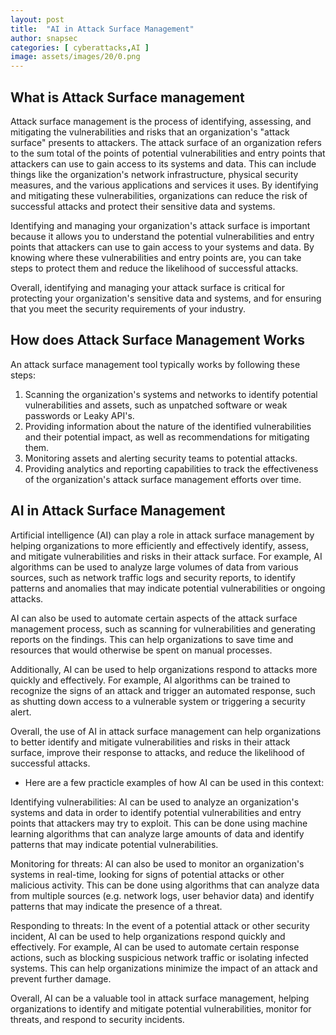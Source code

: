 ```yaml
---
layout: post
title:  "AI in Attack Surface Management"
author: snapsec
categories: [ cyberattacks,AI ]
image: assets/images/20/0.png
---
```



## What is Attack Surface management

Attack surface management is the process of identifying, assessing, and mitigating the vulnerabilities and risks that an organization's "attack surface" presents to attackers. The attack surface of an organization refers to the sum total of the points of potential vulnerabilities and entry points that attackers can use to gain access to its systems and data. This can include things like the organization's network infrastructure, physical security measures, and the various applications and services it uses. By identifying and mitigating these vulnerabilities, organizations can reduce the risk of successful attacks and protect their sensitive data and systems.

Identifying and managing your organization's attack surface is important because it allows you to understand the potential vulnerabilities and entry points that attackers can use to gain access to your systems and data. By knowing where these vulnerabilities and entry points are, you can take steps to protect them and reduce the likelihood of successful attacks.

Overall, identifying and managing your attack surface is critical for protecting your organization's sensitive data and systems, and for ensuring that you meet the security requirements of your industry.

  
  
## How does Attack Surface Management Works

An attack surface management tool typically works by following these steps:

1. Scanning the organization's systems and networks to identify potential vulnerabilities and assets, such as unpatched software or weak passwords or Leaky API's.
2. Providing information about the nature of the identified vulnerabilities and their potential impact, as well as recommendations for mitigating them.
3. Monitoring assets and alerting security teams to potential attacks.
4. Providing analytics and reporting capabilities to track the effectiveness of the organization's attack surface management efforts over time.


## AI in Attack Surface Management


Artificial intelligence (AI) can play a role in attack surface management by helping organizations to more efficiently and effectively identify, assess, and mitigate vulnerabilities and risks in their attack surface. For example, AI algorithms can be used to analyze large volumes of data from various sources, such as network traffic logs and security reports, to identify patterns and anomalies that may indicate potential vulnerabilities or ongoing attacks.

AI can also be used to automate certain aspects of the attack surface management process, such as scanning for vulnerabilities and generating reports on the findings. This can help organizations to save time and resources that would otherwise be spent on manual processes.

Additionally, AI can be used to help organizations respond to attacks more quickly and effectively. For example, AI algorithms can be trained to recognize the signs of an attack and trigger an automated response, such as shutting down access to a vulnerable system or triggering a security alert.

Overall, the use of AI in attack surface management can help organizations to better identify and mitigate vulnerabilities and risks in their attack surface, improve their response to attacks, and reduce the likelihood of successful attacks.


- Here are a few practicle examples of how AI can be used in this context:

Identifying vulnerabilities: AI can be used to analyze an organization's systems and data in order to identify potential vulnerabilities and entry points that attackers may try to exploit. This can be done using machine learning algorithms that can analyze large amounts of data and identify patterns that may indicate potential vulnerabilities.

Monitoring for threats: AI can also be used to monitor an organization's systems in real-time, looking for signs of potential attacks or other malicious activity. This can be done using algorithms that can analyze data from multiple sources (e.g. network logs, user behavior data) and identify patterns that may indicate the presence of a threat.

Responding to threats: In the event of a potential attack or other security incident, AI can be used to help organizations respond quickly and effectively. For example, AI can be used to automate certain response actions, such as blocking suspicious network traffic or isolating infected systems. This can help organizations minimize the impact of an attack and prevent further damage.

Overall, AI can be a valuable tool in attack surface management, helping organizations to identify and mitigate potential vulnerabilities, monitor for threats, and respond to security incidents.
